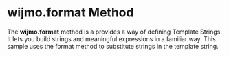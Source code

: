 wijmo.format Method
=======================

The __wijmo.format__ method is a provides a way of defining Template Strings. It lets you build strings and meaningful expressions in a familiar way. This sample uses the format method to substitute strings in the template string.
